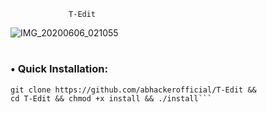 
                 T-Edit

![IMG_20200606_021055](https://user-images.githubusercontent.com/63346676/83921007-15754d80-a79b-11ea-90ea-bf6933101c1c.jpg)
#
### • Quick Installation:

```apt update && apt update -y && 
git clone https://github.com/abhackerofficial/T-Edit && 
cd T-Edit && chmod +x install && ./install```
